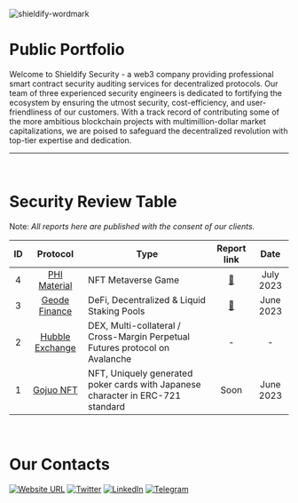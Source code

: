 ![shieldify-wordmark](https://github.com/shieldify-security/audits-portfolio/assets/133656516/2e532570-42cc-44c5-be61-fec9437aec70)

# Public Portfolio

Welcome to Shieldify Security - a web3 company providing professional smart contract security auditing services for decentralized protocols. Our team of three experienced security engineers is dedicated to fortifying the ecosystem by ensuring the utmost security, cost-efficiency, and user-friendliness of our customers. With a track record of contributing some of the more ambitious blockchain projects with multimillion-dollar market capitalizations, we are poised to safeguard the decentralized revolution with top-tier expertise and dedication.

<hr>
<br>

# Security Review Table

Note: _All reports here are published with the consent of our clients._

| ID  | Protocol                                    | Type                                                                            | Report link                                                  | Date      |
|:---:|:-------------------------------------------:| ------------------------------------------------------------------------------- |:------------------------------------------------------------:|:---------:|
| 4   | [PHI Material](https://philand.xyz/)        | NFT Metaverse Game                                                              | [📄](reports/PHIMaterial-Security-Review.pdf)                                     | July 2023 |
| 3   | [Geode Finance](https://www.geode.fi/)      | DeFi, Decentralized & Liquid Staking Pools                                      | [📄](reports/GeodeFinance-Security-Review.pdf) | June 2023 |
| 2   | [Hubble Exchange](https://hubble.exchange/) | DEX, Multi-collateral / Cross-Margin Perpetual Futures protocol on Avalanche    | -                                                            | -         |
| 1   | [Gojuo NFT](https://gojuonft.io/) | NFT, Uniquely generated poker cards with Japanese character in ERC-721 standard | Soon                                                         | June 2023 |

<br>

# Our Contacts

 [![Website URL](https://img.shields.io/badge/Website-4285F4?style=for-the-badge&logo=GoogleChrome&logoColor=white)](https://shieldify.org/)
 [![Twitter](https://img.shields.io/badge/Twitter-%231DA1F2.svg?style=for-the-badge&logo=Twitter&logoColor=white)](https://twitter.com/ShieldifySec)
 [![LinkedIn](https://img.shields.io/badge/linkedin-%230077B5.svg?style=for-the-badge&logo=linkedin&logoColor=white)](https://www.linkedin.com/company/shieldify-security/)
 [![Telegram](https://img.shields.io/badge/Telegram-2CA5E0?style=for-the-badge&logo=telegram&logoColor=white)](https://telegram.me/researcherShieldify)
